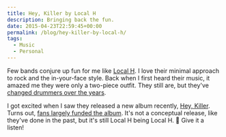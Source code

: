 ```yaml
---
title: Hey, Killer by Local H
description: Bringing back the fun.
date: 2015-04-23T22:59:45+00:00
permalink: /blog/hey-killer-by-local-h/
tags:
  - Music
  - Personal
---
```


Few bands conjure up fun for me like [Local H](http://www.localh.com). I love their minimal approach to rock and the in-your-face style. Back when I first heard their music, it amazed me they were only a two-piece outfit. They still are, but they've [changed drummers over the years](http://www.localh.com/25-years-of-local-h.html).

I got excited when I saw they released a new album recently, [Hey, Killer](http://rd.io/x/Rl5GWuA-BFML/). Turns out, [fans largely funded the album](https://en.wikipedia.org/wiki/Hey,_Killer). It's not a conceptual release, like they've done in the past, but it's still Local H being Local H. 🙂 Give it a listen!
